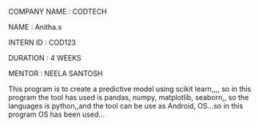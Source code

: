 COMPANY NAME : CODTECH 

NAME : Anitha.s

INTERN ID : COD123

DURATION : 4 WEEKS

MENTOR : NEELA SANTOSH

This program is to create a predictive model using scikit learn,,,, so in this program the tool has used is pandas, numpy, matplotlib, seaborn,, so the languages is python,,and the tool can be use as Android, OS...so in this program OS has been used...
